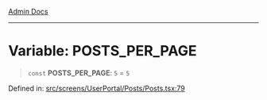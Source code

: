 [Admin Docs](/)

***

# Variable: POSTS\_PER\_PAGE

> `const` **POSTS\_PER\_PAGE**: `5` = `5`

Defined in: [src/screens/UserPortal/Posts/Posts.tsx:79](https://github.com/PalisadoesFoundation/talawa-admin/blob/main/src/screens/UserPortal/Posts/Posts.tsx#L79)
